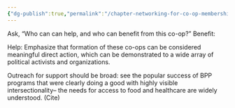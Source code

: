 ```yaml
---
{"dg-publish":true,"permalink":"/chapter-networking-for-co-op-membership-and-community-support/"}
---
```



Ask, “Who can can help, and who can benefit from this co-op?” 
Benefit:

Help:
Emphasize that formation of these co-ops can be considered meaningful direct action, which can be demonstrated to a wide array of political activists and organizations.

 Outreach for support should be broad: see the popular success of BPP programs that were clearly doing a good with highly visible intersectionality– the needs for access to food and healthcare are widely understood. (Cite)
 